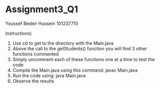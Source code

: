 # Assignment3_Q1

Youssef Bedeir Hussein
101237710

Instructions)

1. Use cd to get to the directory with the Main.java
2. Above the call to the getStudents() function you will find 3 other functions commented
3. Simply uncomment each of these functions one at a time to test the code
4. Compile the Main.java using this command: javac Main.java
5. Run the code using: java Main.java
6. Observe the results
